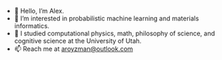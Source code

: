- 👋 Hello, I’m Alex.
- 👀 I’m interested in probabilistic machine learning and materials informatics.
- 🌱 I studied computational physics, math, philosophy of science, and cognitive science at the University of Utah.
- 📫 Reach me at aroyzman@outlook.com

<!---
SashaRoyzman/SashaRoyzman is a ✨ special ✨ repository because its `README.md` (this file) appears on your GitHub profile.
You can click the Preview link to take a look at your changes.
--->

